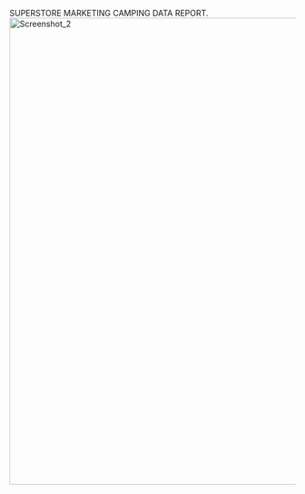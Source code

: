SUPERSTORE MARKETING CAMPING DATA REPORT.
<img width="1298" height="824" alt="Screenshot_2" src="https://github.com/user-attachments/assets/1c607bae-8538-4ed3-a1b6-58a11a7337a8" />
